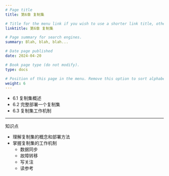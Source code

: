 ```yaml
---
# Page title
title: 第6章 复制集

# Title for the menu link if you wish to use a shorter link title, otherwise remove this option.
linktitle: 第6章 复制集

# Page summary for search engines.
summary: Blah, blah, blah...

# Date page published
date: 2024-04-20

# Book page type (do not modify).
type: docs

# Position of this page in the menu. Remove this option to sort alphabetically.
weight: 6
---
```



- 6.1  复制集概述
- 6.2  完整部署一个复制集
- 6.3  复制集工作机制
---
知识点
- 理解复制集的概念和部署方法
- 掌握复制集的工作机制
   - 数据同步
   - 故障转移
   - 写关注
   - 读参考

